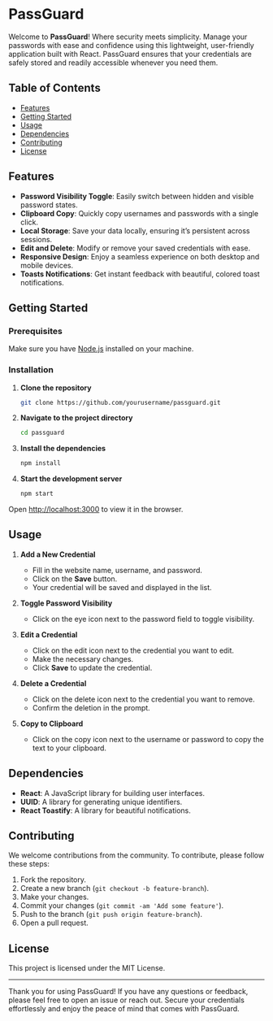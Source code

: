 # PassGuard

Welcome to **PassGuard**! Where security meets simplicity. Manage your passwords with ease and confidence using this lightweight, user-friendly application built with React. PassGuard ensures that your credentials are safely stored and readily accessible whenever you need them.

## Table of Contents

- [Features](#features)
- [Getting Started](#getting-started)
- [Usage](#usage)
- [Dependencies](#dependencies)
- [Contributing](#contributing)
- [License](#license)

## Features

- **Password Visibility Toggle**: Easily switch between hidden and visible password states.
- **Clipboard Copy**: Quickly copy usernames and passwords with a single click.
- **Local Storage**: Save your data locally, ensuring it’s persistent across sessions.
- **Edit and Delete**: Modify or remove your saved credentials with ease.
- **Responsive Design**: Enjoy a seamless experience on both desktop and mobile devices.
- **Toasts Notifications**: Get instant feedback with beautiful, colored toast notifications.

## Getting Started

### Prerequisites

Make sure you have [Node.js](https://nodejs.org/en/download/) installed on your machine.

### Installation

1. **Clone the repository**

    ```bash
    git clone https://github.com/yourusername/passguard.git
    ```

2. **Navigate to the project directory**

    ```bash
    cd passguard
    ```

3. **Install the dependencies**

    ```bash
    npm install
    ```

4. **Start the development server**

    ```bash
    npm start
    ```

Open [http://localhost:3000](http://localhost:3000) to view it in the browser.

## Usage

1. **Add a New Credential**

    - Fill in the website name, username, and password.
    - Click on the **Save** button.
    - Your credential will be saved and displayed in the list.

2. **Toggle Password Visibility**

    - Click on the eye icon next to the password field to toggle visibility.

3. **Edit a Credential**

    - Click on the edit icon next to the credential you want to edit.
    - Make the necessary changes.
    - Click **Save** to update the credential.

4. **Delete a Credential**

    - Click on the delete icon next to the credential you want to remove.
    - Confirm the deletion in the prompt.

5. **Copy to Clipboard**

    - Click on the copy icon next to the username or password to copy the text to your clipboard.

## Dependencies

- **React**: A JavaScript library for building user interfaces.
- **UUID**: A library for generating unique identifiers.
- **React Toastify**: A library for beautiful notifications.

## Contributing

We welcome contributions from the community. To contribute, please follow these steps:

1. Fork the repository.
2. Create a new branch (`git checkout -b feature-branch`).
3. Make your changes.
4. Commit your changes (`git commit -am 'Add some feature'`).
5. Push to the branch (`git push origin feature-branch`).
6. Open a pull request.

## License

This project is licensed under the MIT License.

---

Thank you for using PassGuard! If you have any questions or feedback, please feel free to open an issue or reach out. Secure your credentials effortlessly and enjoy the peace of mind that comes with PassGuard.
